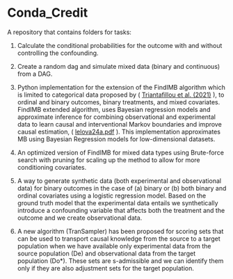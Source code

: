 # Conda_Credit
A repository that contains folders for tasks: 

1. Calculate the conditional probabilities for the outcome with and without controlling the confounding.
   
3. Create a random dag and simulate mixed data (binary and continuous) from a DAG.
   
5. Python implementation for the extension of the FindIMB algorithm which is limited to categorical data proposed by ( [Triantafillou et al. (2021)](https://proceedings.mlr.press/v161/triantafillou21a.html) ), to ordinal and binary outcomes, binary treatments, and mixed covariates. FindIMB extended algorithm, uses Bayesian regression models and approximate inference for combining observational and experimental data to learn causal and interventional Markov boundaries and improve causal estimation, ( [lelova24a.pdf](https://proceedings.mlr.press/v246/lelova24a.html) ). This implementation approximates MB using Bayesian Regression models for low-dimensional datasets.
   
7. An optimized version of FindIMB for mixed data types using Brute-force search with pruning for scaling up the method to allow for more conditioning covariates.
   
9. A way to generate synthetic data (both experimental and observational data) for binary outcomes in the case of (a) binary or (b) both binary and ordinal covariates using a logistic regression model. Based on the ground truth model that the experimental data entails we synthetically introduce a confounding variable that affects both the treatment and the outcome and we create observational data.
    
11. A new algorithm (TranSampler) has been proposed for scoring sets that can be used to transport causal knowledge from the source to a target population when we have available only experimental data from the source population (De) and observational data from the target population (Do*). These sets are s-admissible and we can identify them only if they are also adjustment sets for the target population.
